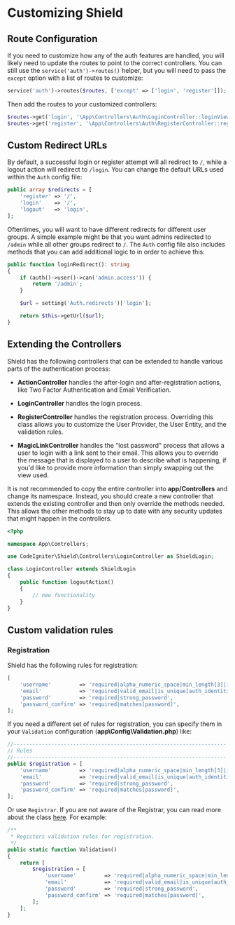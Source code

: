 # Customizing Shield

## Route Configuration

If you need to customize how any of the auth features are handled, you will likely need to update the routes to point to the correct controllers. You can still use the `service('auth')->routes()` helper, but you will need to pass the `except` option with a list of routes to customize:

```php
service('auth')->routes($routes, ['except' => ['login', 'register']]);
```

Then add the routes to your customized controllers:

```php
$routes->get('login', '\App\Controllers\Auth\LoginController::loginView');
$routes->get('register', '\App\Controllers\Auth\RegisterController::registerView');
```



## Custom Redirect URLs

By default, a successful login or register attempt will all redirect to `/`, while a logout action
will redirect to `/login`. You can change the default URLs used within the `Auth` config file:

```php
public array $redirects = [
    'register' => '/',
    'login'    => '/',
    'logout'   => 'login',
];
```

Oftentimes, you will want to have different redirects for different user groups. A simple example
might be that you want admins redirected to `/admin` while all other groups redirect to `/`.
The `Auth` config file also includes methods that you can add additional logic to in order to
achieve this:

```php
public function loginRedirect(): string
{
    if (auth()->user()->can('admin.access')) {
        return '/admin';
    }

    $url = setting('Auth.redirects')['login'];

    return $this->getUrl($url);
}
```

## Extending the Controllers

Shield has the following controllers that can be extended to handle
various parts of the authentication process:

- **ActionController** handles the after-login and after-registration actions, like Two Factor Authentication and Email Verification.

- **LoginController** handles the login process.

- **RegisterController** handles the registration process. Overriding this class allows you to customize the User Provider, the User Entity, and the validation rules.

- **MagicLinkController** handles the "lost password" process that allows a user to login with a link sent to their email. This allows you to
override the message that is displayed to a user to describe what is happening, if you'd like to provide more information than simply swapping out the view used.

It is not recommended to copy the entire controller into **app/Controllers** and change its namespace. Instead, you should create a new controller that extends
the existing controller and then only override the methods needed. This allows the other methods to stay up to date with any security
updates that might happen in the controllers.

```php
<?php

namespace App\Controllers;

use CodeIgniter\Shield\Controllers\LoginController as ShieldLogin;

class LoginController extends ShieldLogin
{
    public function logoutAction()
    {
        // new functionality
    }
}
```

## Custom validation rules

### Registration

Shield has the following rules for registration:

```php
[
    'username'         => 'required|alpha_numeric_space|min_length[3]|is_unique[users.username]',
    'email'            => 'required|valid_email|is_unique[auth_identities.secret]',
    'password'         => 'required|strong_password',
    'password_confirm' => 'required|matches[password]',
];
```

If you need a different set of rules for registration, you can specify them in your `Validation` configuration (**app\Config\Validation.php**) like:

```php
//--------------------------------------------------------------------
// Rules
//--------------------------------------------------------------------
public $registration = [
    'username'         => 'required|alpha_numeric_space|min_length[3]|is_unique[users.username]',
    'email'            => 'required|valid_email|is_unique[auth_identities.secret]',
    'password'         => 'required|strong_password',
    'password_confirm' => 'required|matches[password]',
];
```

Or use `Registrar`. If you are not aware of the Registrar, you can read more about the class [here](https://codeigniter4.github.io/CodeIgniter4/general/configuration.html#registrars).
For example:

```php
/**
 * Registers validation rules for registration.
 */
public static function Validation()
{
    return [
        $registration = [
            'username'         => 'required|alpha_numeric_space|min_length[3]|is_unique[users.username]',
            'email'            => 'required|valid_email|is_unique[auth_identities.secret]',
            'password'         => 'required|strong_password',
            'password_confirm' => 'required|matches[password]',
        ];
    ];
}
```
